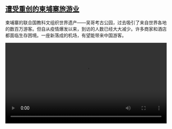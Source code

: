 <!--1697959022000-->
[遭受重创的柬埔寨旅游业](https://www.dw.com/zh/%E9%81%AD%E5%8F%97%E9%87%8D%E5%88%9B%E7%9A%84%E6%9F%AC%E5%9F%94%E5%AF%A8%E6%97%85%E6%B8%B8%E4%B8%9A/a-67158585)
------

<p>柬埔寨的联合国教科文组织世界遗产——吴哥考古公园，过去吸引了来自世界各地的数百万游客。但自从疫情爆发以来，到访的人数已经大大减少。许多商家和酒店都面临生存困境。一座新落成的机场，有望能带来中国游客。</small></p><video src="https://tvdownloaddw-a.akamaihd.net/dwtv_video/flv/vdt_zh/2023/bchi231020_cambodia_01icw_01icw_AVC_1280x720.mp4" controls style="width:100%"></video>
